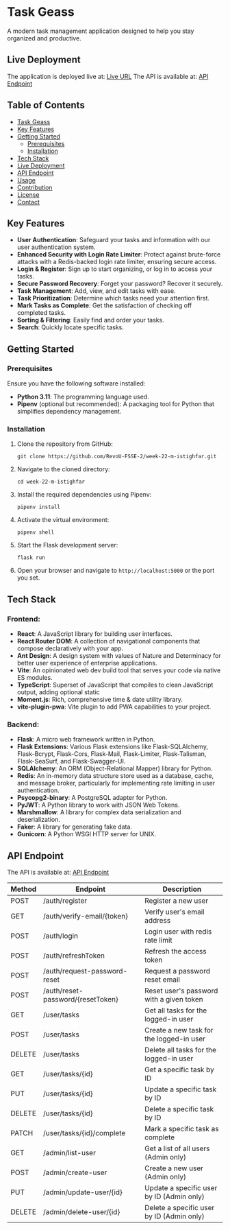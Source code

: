# Task Geass
A modern task management application designed to help you stay organized and productive.

## Live Deployment

The application is deployed live at: [Live URL](https://clinquant-nougat-f52198.netlify.app)
The API is available at: [API Endpoint](http://127.0.0.1:5000/swagger)

## Table of Contents

- [Task Geass](#task-geass)
- [Key Features](#key-features)
- [Getting Started](#getting-started)
  - [Prerequisites](#prerequisites)
  - [Installation](#installation)
- [Tech Stack](#tech-stack)
- [Live Deployment](#live-deployment)
- [API Endpoint](#api-endpoint)
- [Usage](#usage)
- [Contribution](#contribution)
- [License](#license)
- [Contact](#contact)

## Key Features

- **User Authentication**: Safeguard your tasks and information with our user authentication system.
- **Enhanced Security with Login Rate Limiter**: Protect against brute-force attacks with a Redis-backed login rate limiter, ensuring secure access.
- **Login & Register**: Sign up to start organizing, or log in to access your tasks.
- **Secure Password Recovery**: Forget your password? Recover it securely.
- **Task Management**: Add, view, and edit tasks with ease.
- **Task Prioritization**: Determine which tasks need your attention first.
- **Mark Tasks as Complete**: Get the satisfaction of checking off completed tasks.
- **Sorting & Filtering**: Easily find and order your tasks.
- **Search**: Quickly locate specific tasks.

## Getting Started

### Prerequisites

Ensure you have the following software installed:
- **Python 3.11**: The programming language used.
- **Pipenv** (optional but recommended): A packaging tool for Python that simplifies dependency management.

### Installation

1. Clone the repository from GitHub:
   ```
   git clone https://github.com/RevoU-FSSE-2/week-22-m-istighfar.git
   ```
2. Navigate to the cloned directory:
   ```
   cd week-22-m-istighfar
   ```
3. Install the required dependencies using Pipenv:
   ```
   pipenv install
   ```
4. Activate the virtual environment:
   ```
   pipenv shell
   ```
5. Start the Flask development server:
   ```
   flask run
   ```
6. Open your browser and navigate to `http://localhost:5000` or the port you set.


## Tech Stack

### Frontend:

- **React**: A JavaScript library for building user interfaces.
- **React Router DOM**: A collection of navigational components that compose declaratively with your app.
- **Ant Design**: A design system with values of Nature and Determinacy for better user experience of enterprise applications.
- **Vite**: An opinionated web dev build tool that serves your code via native ES modules.
- **TypeScript**: Superset of JavaScript that compiles to clean JavaScript output, adding optional static 
- **Moment.js**: Rich, comprehensive time & date utility library.
- **vite-plugin-pwa**: Vite plugin to add PWA capabilities to your project.

### Backend:

- **Flask**: A micro web framework written in Python.
- **Flask Extensions**: Various Flask extensions like Flask-SQLAlchemy, Flask-Bcrypt, Flask-Cors, Flask-Mail, Flask-Limiter, Flask-Talisman, Flask-SeaSurf, and Flask-Swagger-UI.
- **SQLAlchemy**: An ORM (Object-Relational Mapper) library for Python.
- **Redis**: An in-memory data structure store used as a database, cache, and message broker, particularly for implementing rate limiting in user authentication.
- **Psycopg2-binary**: A PostgreSQL adapter for Python.
- **PyJWT**: A Python library to work with JSON Web Tokens.
- **Marshmallow**: A library for complex data serialization and deserialization.
- **Faker**: A library for generating fake data.
- **Gunicorn**: A Python WSGI HTTP server for UNIX.

## API Endpoint

The API is available at: [API Endpoint](https://expensive-boa-pajamas.cyclic.app/api-docs)

| Method | Endpoint                          | Description                             |
|--------|-----------------------------------|-----------------------------------------|
| POST   | /auth/register                    | Register a new user                      |
| GET    | /auth/verify-email/{token}        | Verify user's email address             |
| POST   | /auth/login                       | Login user with redis rate limit                           |
| POST   | /auth/refreshToken                | Refresh the access token                 |
| POST   | /auth/request-password-reset      | Request a password reset email           |
| POST   | /auth/reset-password/{resetToken} | Reset user's password with a given token |
| GET    | /user/tasks                       | Get all tasks for the logged-in user     |
| POST   | /user/tasks                       | Create a new task for the logged-in user |
| DELETE | /user/tasks                       | Delete all tasks for the logged-in user  |
| GET    | /user/tasks/{id}                  | Get a specific task by ID                |
| PUT    | /user/tasks/{id}                  | Update a specific task by ID             |
| DELETE | /user/tasks/{id}                  | Delete a specific task by ID             |
| PATCH  | /user/tasks/{id}/complete         | Mark a specific task as complete         |
| GET    | /admin/list-user                  | Get a list of all users (Admin only)     |
| POST   | /admin/create-user                | Create a new user (Admin only)           |
| PUT    | /admin/update-user/{id}           | Update a specific user by ID (Admin only)|
| DELETE | /admin/delete-user/{id}           | Delete a specific user by ID (Admin only)|
